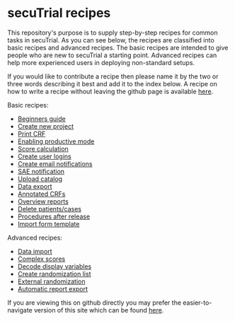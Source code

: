 # secuTrial recipes

This repository's purpose is to supply step-by-step recipes for common tasks in secuTrial. As you can see below, the recipes are classified into basic recipes and advanced recipes. The basic recipes are intended to give people who are new to secuTrial a starting point. Advanced recipes can help more experienced users in deploying non-standard setups. 

If you would like to contribute a recipe then please name it by the two or three words describing it best and add it to the index below. A recipe on how to write a recipe without leaving the github page is available [here](https://github.com/SwissClinicalTrialOrganisation/DM_secuTrial_recipes/tree/master/create_a_recipe).

Basic recipes:

- [Beginners guide](beginner_howto)
- [Create new project](create_new_project)
- [Print CRF](print_CRF)
- [Enabling productive mode](enable_productive_mode)
- [Score calculation](score_calculation)
- [Create user logins](create_user_logins)
- [Create email notifications](create_email_notification)
- [SAE notification](create_sae_notification)
- [Upload catalog](upload_catalog)
- [Data export](export_data)
- [Annotated CRFs](annotated_crfs)
- [Overview reports](overview_reports)
- [Delete patients/cases](delete_patient)
- [Procedures after release](procedures_after_release)
- [Import form template](import_form_template)

Advanced recipes:

- [Data import](import_data)
- [Complex scores](score_calculation_advanced)
- [Decode display variables](decode_display_variables)
- [Create randomization list](create_randomization_list)
- [External randomization](external_randomization_list)
- [Automatic report export](automatic_report_export)

If you are viewing this on github directly you may prefer the easier-to-navigate version of this site which can be found [here](https://swissclinicaltrialorganisation.github.io/secuTrial_recipes/).
